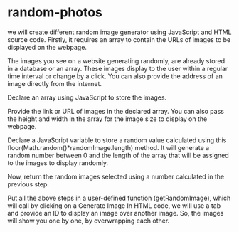 # random-photos
we will create different random image generator using JavaScript and HTML source code. Firstly, it requires an array to contain the URLs of images to be displayed on the webpage.

The images you see on a website generating randomly, are already stored in a database or an array. These images display to the user within a regular time interval or change by a click. You can also provide the address of an image directly from the internet.

Declare an array using JavaScript to store the images.

Provide the link or URL of images in the declared array. You can also pass the height and width in the array for the image size to display on the webpage.

Declare a JavaScript variable to store a random value calculated using this floor(Math.random()*randomImage.length) method. It will generate a random number between 0 and the length of the array that will be assigned to the images to display randomly.

Now, return the random images selected using a number calculated in the previous step.

Put all the above steps in a user-defined function (getRandomImage), which will call by clicking on a Generate Image
In HTML code, we will use a tab and provide an ID to display an image over another image. So, the images will show you one by one, by overwrapping each other.
